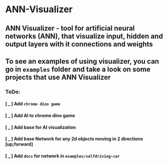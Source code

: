 # ANN-Visualizer

## ANN Visualizer - tool for artificial neural networks (ANN), that visualize input, hidden and output layers with it connections and weights

## To see an examples of using visualizer, you can go in `examples` folder and take a look on some projects that use ANN Visualizer

### ToDo:

#### [ _ ] Add `chrome dino game`
#### [ _ ] Add AI to chrome dino game
#### [ _ ] Add base for AI visualization
#### [ _ ] Add base Network for any 2d objects moving in 2 directions [up;forward]
#### [ _ ] Add `docs` for network in `examples/selfdriving-car`